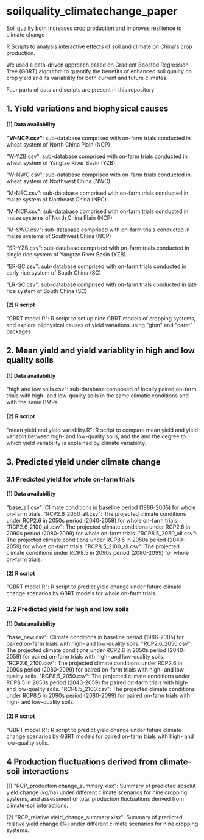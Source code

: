 # soilquality_climatechange_paper
Soil quality both increases crop production and improves resilience to climate change

R Scripts to analysis interactive effects of soil and climate on China's crop production.

We used a data-driven approach based on Gradient Boosted Regression Tree (GBRT) algorithm to quantify the benefits of enhanced soil quality on crop yield and its variability for both current and future climates.

Four parts of data and scripts are present in this repository

## 1. Yield variations and biophysical causes

#### (1) Data availability

**"W-NCP.csv"**: sub-database comprised with on-farm trials conducted in wheat system of North China Plain (NCP)

"W-YZB.csv": sub-database comprised with on-farm trials conducted in wheat system of Yangtze River Basin (YZB)

"W-NWC.csv": sub-database comprised with on-farm trials conducted in wheat system of Northwest China (NWC)

"M-NEC.csv": sub-database comprised with on-farm trials conducted in maize system of Northeast China (NEC)

"M-NCP.csv": sub-database comprised with on-farm trials conducted in maize systems of North China Plain (NCP)

"M-SWC.csv": sub-database comprised with on-farm trials conducted in maize systems of Southwest China (NCP)

"SR-YZB.csv": sub-database comprised with on-farm trials conducted in single rice system of Yangtze River Basin (YZB)

"ER-SC.csv": sub-database comprised with on-farm trials conducted in early rice system of South China (SC)

"LR-SC.csv": sub-database comprised with on-farm trials conducted in late rice system of South China (SC)

#### (2) R script

"GBRT model.R": R script to set up nine GBRT models of cropping systems, and explore bilphysical causes of yield variations using "gbm" and "caret" packages

## 2. Mean yield and yield variablity in high and low quality soils

#### (1) Data availability

"high and low soils.csv":  sub-database composed of locally paired on-farm trials with high- and low-quality soils in the same climatic conditions and with the same BMPs.

#### (2) R script

"mean yield and yield variablity.R": R script to compare mean yield and yield variablit between high- and low-quality soils, and the and the degree to which yield variability is explained by climate variability.

## 3. Predicted yield under climate change

### 3.1 Predicted yield for whole on-farm trials

#### (1) Data availability

"base_all.csv": Climate conditions in baseline period (1986-2005) for whole on-farm trials.
"RCP2.6_2050_all.csv": The projected climate conditions under RCP2.6 in 2050s period (2040-2059) for whole on-farm trials.
"RCP2.6_2100_all.csv": The projected climate conditions under RCP2.6 in 2090s period (2080-2099) for whole on-farm trials.
"RCP8.5_2050_all.csv": The projected climate conditions under RCP8.5 in 2050s period (2040-2059) for whole on-farm trials.
"RCP8.5_2100_all.csv": The projected climate conditions under RCP8.5 in 2090s period (2080-2099) for whole on-farm trials.

#### (2) R script

"GBRT model.R": R script to predict yield change under future climate change scenarios by GBRT models for whole on-farm trials.

### 3.2 Predicted yield for high and low soils

#### (1) Data availability

"base_new.csv": Climate conditions in baseline period (1986-2005) for paired on-farm trials with high- and low-quality soils.
"RCP2.6_2050.csv": The projected climate conditions under RCP2.6 in 2050s period (2040-2059) for paired on-farm trials with high- and low-quality soils.
"RCP2.6_2100.csv": The projected climate conditions under RCP2.6 in 2090s period (2080-2099) for paired on-farm trials with high- and low-quality soils.
"RCP8.5_2050.csv": The projected climate conditions under RCP8.5 in 2050s period (2040-2059) for paired on-farm trials with high- and low-quality soils.
"RCP8.5_2100.csv": The projected climate conditions under RCP8.5 in 2090s period (2080-2099) for paired on-farm trials with high- and low-quality soils.

#### (2) R script

"GBRT model.R": R script to predict yield change under future climate change scenarios by GBRT models for paired on-farm trials with high- and low-quality soils.

## 4 Production fluctuations derived from climate-soil interactions

(1) "RCP_production change_summary.xlsx": Summary of predicted absolut yield change (kg/ha) under different climate scenarios for nine cropping systems, and assessment of total production fluctuations derived from climate-soil interactions.

(2) "RCP_relative yield_change_summary.xlsx": Summary of predicted relative yield change (%) under different climate scenarios for nine cropping systems.

